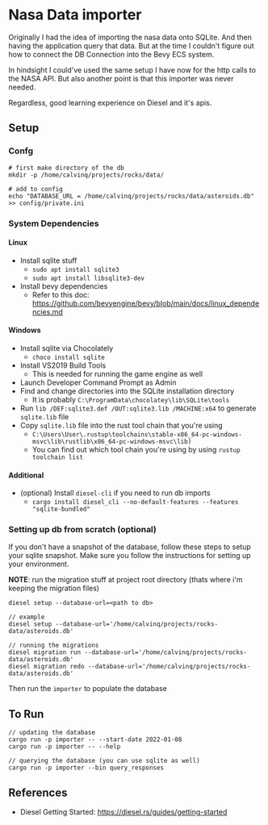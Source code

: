 # Nasa Data importer

Originally I had the idea of importing the nasa data onto SQLite. And then having the application query that data. But at the time I couldn't figure out how to connect the DB Connection into the Bevy ECS system.

In hindsight I could've used the same setup I have now for the http calls to the NASA API. But also another point is that this importer was never needed.

Regardless, good learning experience on Diesel and it's apis.

## Setup

### Confg
```
# first make directory of the db
mkdir -p /home/calvinq/projects/rocks/data/

# add to config
echo "DATABASE_URL = /home/calvinq/projects/rocks/data/asteroids.db" >> config/private.ini
```

### System Dependencies
#### Linux
- Install sqlite stuff
  - `sudo apt install sqlite3`
  - `sudo apt install libsqlite3-dev`
- Install bevy dependencies
  - Refer to this doc: https://github.com/bevyengine/bevy/blob/main/docs/linux_dependencies.md

#### Windows
- Install sqlite via Chocolately
  - `choco install sqlite`
- Install VS2019 Build Tools
  - This is needed for running the game engine as well
- Launch Developer Command Prompt as Admin
- Find and change directories into the SQLite installation directory
  - It is probably `C:\ProgramData\chocolatey\lib\SQLite\tools`
- Run `lib /DEF:sqlite3.def /OUT:sqlite3.lib /MACHINE:x64` to generate `sqlite.lib` file
- Copy `sqlite.lib` file into the rust tool chain that you're using
  - ```C:\Users\User\.rustup\toolchains\stable-x86_64-pc-windows-msvc\lib\rustlib\x86_64-pc-windows-msvc\lib)```
  - You can find out which tool chain you're using by using `rustup toolchain list`

#### Additional
- (optional) Install `diesel-cli` if you need to run db imports
  - `cargo install diesel_cli --no-default-features --features "sqlite-bundled"`

### Setting up db from scratch (optional)

If you don't have a snapshot of the database, follow these steps to setup your sqlite snapshot.
Make sure you follow the instructions for setting up your environment.

**NOTE**: run the migration stuff at project root directory (thats where i'm keeping the migration files)
```
diesel setup --database-url=<path to db>

// example
diesel setup --database-url='/home/calvinq/projects/rocks-data/asteroids.db'

// running the migrations
diesel migration run --database-url='/home/calvinq/projects/rocks-data/asteroids.db'
diesel migration redo --database-url='/home/calvinq/projects/rocks-data/asteroids.db'
```

Then run the `importer` to populate the database

## To Run
```
// updating the database
cargo run -p importer -- --start-date 2022-01-08
cargo run -p importer -- --help

// querying the database (you can use sqlite as well)
cargo run -p importer --bin query_responses
```

## References
- Diesel Getting Started: https://diesel.rs/guides/getting-started
